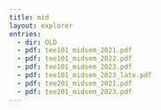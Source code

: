 ```yaml
---
title: mid
layout: explorer
entries:
  - dir: OLD
  - pdf: tee101_midsem_2021.pdf
  - pdf: tee101_midsem_2022.pdf
  - pdf: tee101_midsem_2023.pdf
  - pdf: tee101_midsem_2023_late.pdf
  - pdf: tee201_midsem_2021.pdf
  - pdf: tee201_midsem_2023.pdf
---
```

